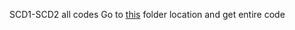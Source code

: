 SCD1-SCD2 all codes
Go to [this](https://github.com/Noosarpparashar/spark-scala/tree/main/src/main/scala/scala) folder location and get entire code

